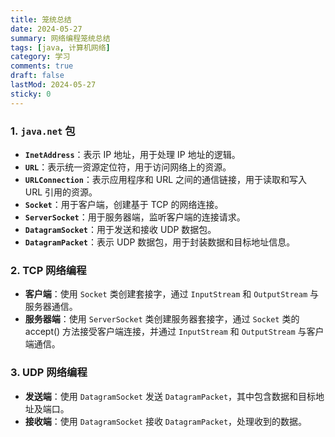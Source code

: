 ```yaml
---
title: 笼统总结
date: 2024-05-27
summary: 网络编程笼统总结
tags: [java, 计算机网络]
category: 学习
comments: true
draft: false
lastMod: 2024-05-27
sticky: 0
---
```


### 1. `java.net` 包

- **`InetAddress`**：表示 IP 地址，用于处理 IP 地址的逻辑。
- **`URL`**：表示统一资源定位符，用于访问网络上的资源。
- **`URLConnection`**：表示应用程序和 URL 之间的通信链接，用于读取和写入 URL 引用的资源。
- **`Socket`**：用于客户端，创建基于 TCP 的网络连接。
- **`ServerSocket`**：用于服务器端，监听客户端的连接请求。
- **`DatagramSocket`**：用于发送和接收 UDP 数据包。
- **`DatagramPacket`**：表示 UDP 数据包，用于封装数据和目标地址信息。

### 2. TCP 网络编程

- **客户端**：使用 `Socket` 类创建套接字，通过 `InputStream` 和 `OutputStream` 与服务器通信。
- **服务器端**：使用 `ServerSocket` 类创建服务器套接字，通过 `Socket` 类的 accept() 方法接受客户端连接，并通过 `InputStream` 和 `OutputStream` 与客户端通信。

### 3. UDP 网络编程

- **发送端**：使用 `DatagramSocket` 发送 `DatagramPacket`，其中包含数据和目标地址及端口。
- **接收端**：使用 `DatagramSocket` 接收 `DatagramPacket`，处理收到的数据。
